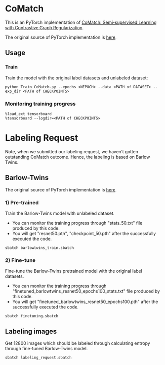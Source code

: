 
# CoMatch
This is an  PyTorch implementation of [CoMatch: Semi-supervised Learning with Contrastive Graph Regularization](https://arxiv.org/abs/2011.11183).

The original source of PyTorch implementation is [here](https://github.com/salesforce/CoMatch).

## Usage

### Train
Train the model with the original label datasets and unlabeled dataset:

```
python Train_CoMatch.py --epochs <NEPOCH> --data <PATH of DATASET> --exp_dir <PATH of CHECKPOINTS>
```

### Monitoring training progress
```
%load_ext tensorboard
%tensorboard --logdir=<PATH of CHECKPOINTS>
```

# Labeling Request
Note, when we submitted our labeling request, we haven't gotten outstanding CoMatch outcome. Hence, the labeling is based on Barlow Twins.
## Barlow-Twins
The original source of PyTorch implementation is [here](https://github.com/facebookresearch/barlowtwins).

### 1) Pre-trained 
Train the Barlow-Twins model with unlabeled dataset. 
* You can monitor the training progress through "stats_50.txt" file produced by this code.
* You will get "resnet50.pth", "checkpoint_50.pth" after the successfully executed the code. 
```
sbatch barlowtwins_train.sbatch
```

### 2) Fine-tune 
Fine-tune the Barlow-Twins pretrained model with the original label datasets. 
* You can monitor the training progress through "finetuned_barlowtwins_resnet50_epochs100_stats.txt" file produced by this code.
* You will get "finetuned_barlowtwins_resnet50_epochs100.pth" after the successfully executed the code.  
```
sbatch finetuning.sbatch
```

## Labeling images
Get 12800 images which should be labeled through calculating entropy through fine-tuned Barlow-Twins model. 
```
sbatch labeling_request.sbatch
```
